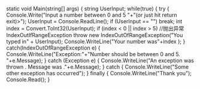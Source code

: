 static void Main(string[] args)
        {
            string Userlnput;
            while(true)
            {
                try
                {
                    Console.Write("Input a number between 0 and 5 "+"(or just hit return exit)>");
                    Userlnput = Console.ReadLine();
                    if (Userlnput == "")
                        break;
                    int index = Convert.ToInt32(Userlnput);
                    if (index < 0 || index > 5)
                        //抛出异常IndexOutIfRangeException
                        throw new IndexOutOfRangeException("You typed in" + Userlnput);
                    Console.WriteLine("Your number was"+index );
                }
                catch(IndexOutOfRangeException e)
                {
                    Console.WriteLine("Exception:"+"Number should be between 0 and 5. "+e.Message);
                }
                catch (Exception e)
                {
                    Console.WriteLine("An exception was thrown . Message was ."+e.Message);
                }
                catch
                {
                    Console.WriteLine("Some other exception has occurred");
                }
                finally
                {
                    Console.WriteLine("Thank you");
                    Console.Read();
                }
